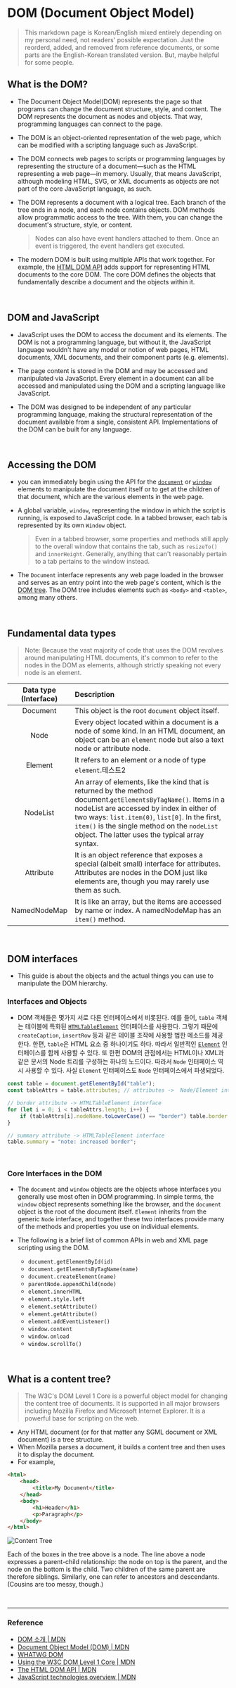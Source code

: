 # DOM (Document Object Model)

> This markdown page is Korean/English mixed entirely depending on my personal need, not readers' possible expectation. Just the reorderd, added, and removed from reference documents, or some parts are the English-Korean translated version. But, maybe helpful for some people.

## What is the DOM?

- The Document Object Model(DOM) represents the page so that programs can change the document structure, style, and content. The DOM represents the document as nodes and objects. That way, programming languages can connect to the page.

- The DOM is an object-oriented representation of the web page, which can be modified with a scripting language such as JavaScript.

- The DOM connects web pages to scripts or programming languages by representing the structure of a document—such as the HTML representing a web page—in memory. Usually, that means JavaScript, although modeling HTML, SVG, or XML documents as objects are not part of the core JavaScript language, as such.

- The DOM represents a document with a logical tree. Each branch of the tree ends in a node, and each node contains objects. DOM methods allow programmatic access to the tree. With them, you can change the document's structure, style, or content.

  > Nodes can also have event handlers attached to them. Once an event is triggered, the event handlers get executed.

- The modern DOM is built using multiple APIs that work together. For example, the [HTML DOM API](https://developer.mozilla.org/en-US/docs/Web/API/HTML_DOM_API) adds support for representing HTML documents to the core DOM. The core DOM defines the objects that fundamentally describe a document and the objects within it.

<br>

## DOM and JavaScript

- JavaScript uses the DOM to access the document and its elements. The DOM is not a programming language, but without it, the JavaScript language wouldn't have any model or notion of web pages, HTML documents, XML documents, and their component parts (e.g. elements).

- The page content is stored in the DOM and may be accessed and manipulated via JavaScript. Every element in a document can all be accessed and manipulated using the DOM and a scripting language like JavaScript.

- The DOM was designed to be independent of any particular programming language, making the structural representation of the document available from a single, consistent API. Implementations of the DOM can be built for any language.

<br>

## Accessing the DOM

- you can immediately begin using the API for the [`document`](https://developer.mozilla.org/en-US/docs/Web/API/Document) or [`window`](https://developer.mozilla.org/en-US/docs/Web/API/Window) elements to manipulate the document itself or to get at the children of that document, which are the various elements in the web page.

- A global variable, `window`, representing the window in which the script is running, is exposed to JavaScript code. In a tabbed browser, each tab is represented by its own `Window` object.

  > Even in a tabbed browser, some properties and methods still apply to the overall window that contains the tab, such as `resizeTo()` and `innerHeight`. Generally, anything that can't reasonably pertain to a tab pertains to the window instead.

- The `Document` interface represents any web page loaded in the browser and serves as an entry point into the web page's content, which is the [DOM tree](https://developer.mozilla.org/en-US/docs/Web/API/Document_object_model/Using_the_W3C_DOM_Level_1_Core). The DOM tree includes elements such as `<body>` and `<table>`, among many others.

<br>

## Fundamental data types

> Note: Because the vast majority of code that uses the DOM revolves around manipulating HTML documents, it's common to refer to the nodes in the DOM as elements, although strictly speaking not every node is an element.

| Data type (Interface) | Description                                                                                                                                                                                                                                                                                                       |
| :-------------------: | :---------------------------------------------------------------------------------------------------------------------------------------------------------------------------------------------------------------------------------------------------------------------------------------------------------------- |
|       Document        | This object is the root `document` object itself.                                                                                                                                                                                                                                                                 |
|         Node          | Every object located within a document is a node of some kind. In an HTML document, an object can be an `element` node but also a text node or attribute node.                                                                                                                                                    |
|        Element        | It refers to an element or a node of type `element`.테스트2                                                                                                                                                                                                                                                       |
|       NodeList        | An array of elements, like the kind that is returned by the method document.`getElementsByTagName()`. Items in a nodeList are accessed by index in either of two ways: `list.item(0)`, `list[0]`. In the first, `item()` is the single method on the `nodeList` object. The latter uses the typical array syntax. |
|       Attribute       | It is an object reference that exposes a special (albeit small) interface for attributes. Attributes are nodes in the DOM just like elements are, though you may rarely use them as such.                                                                                                                         |
|     NamedNodeMap      | It is like an array, but the items are accessed by name or index. A namedNodeMap has an `item()` method.                                                                                                                                                                                                          |

<br>

## DOM interfaces

- This guide is about the objects and the actual things you can use to manipulate the DOM hierarchy.

### Interfaces and Objects

- DOM 객체들은 몇가지 서로 다른 인터페이스에서 비롯된다. 예를 들어, `table` 객체는 테이블에 특화된 [`HTMLTableElement`](https://developer.mozilla.org/en-US/docs/Web/API/HTMLTableElement) 인터페이스를 사용한다. 그렇기 때문에 `createCaption`, `insertRow` 등과 같은 테이블 조작에 사용할 법한 메소드를 제공한다. 한편, `table`은 HTML 요소 중 하나이기도 하다. 따라서 일반적인 [`Element`](https://developer.mozilla.org/en-US/docs/Web/API/Element) 인터페이스를 함께 사용할 수 있다. 또 한편 DOM의 관점에서는 HTML이나 XML과 같은 문서의 Node 트리를 구성하는 하나의 노드이다. 따라서 `Node` 인터페이스 역시 사용할 수 있다. 사실 `Element` 인터페이스도 `Node` 인터페이스에서 파생되었다.

```javascript
const table = document.getElementById("table");
const tableAttrs = table.attributes; // attributes ->  Node/Element interface

// border attribute -> HTMLTableElement interface
for (let i = 0; i < tableAttrs.length; i++) {
	if (tableAttrs[i].nodeName.toLowerCase() == "border") table.border = "1";
}

// summary attribute -> HTMLTableElement interface
table.summary = "note: increased border";
```

<br>

### Core Interfaces in the DOM

- The `document` and `window` objects are the objects whose interfaces you generally use most often in DOM programming. In simple terms, the `window` object represents something like the browser, and the `document` object is the root of the document itself. `Element` inherits from the generic `Node` interface, and together these two interfaces provide many of the methods and properties you use on individual elements.

- The following is a brief list of common APIs in web and XML page scripting using the DOM.

  - `document.getElementById(id)`
  - `document.getElementsByTagName(name)`
  - `document.createElement(name)`
  - `parentNode.appendChild(node)`
  - `element.innerHTML`
  - `element.style.left`
  - `element.setAttribute()`
  - `element.getAttribute()`
  - `element.addEventListener()`
  - `window.content`
  - `window.onload`
  - `window.scrollTo()`

<br>

## What is a content tree?

> The W3C's DOM Level 1 Core is a powerful object model for changing the content tree of documents. It is supported in all major browsers including Mozilla Firefox and Microsoft Internet Explorer. It is a powerful base for scripting on the web.

- Any HTML document (or for that matter any SGML document or XML document) is a tree structure.
- When Mozilla parses a document, it builds a content tree and then uses it to display the document.
- For example,

```html
<html>
	<head>
		<title>My Document</title>
	</head>
	<body>
		<h1>Header</h1>
		<p>Paragraph</p>
	</body>
</html>
```

![Content Tree](./../img/contentTree.jpg)

Each of the boxes in the tree above is a node. The line above a node expresses a parent-child relationship: the node on top is the parent, and the node on the bottom is the child. Two children of the same parent are therefore siblings. Similarly, one can refer to ancestors and descendants. (Cousins are too messy, though.)

<br>

---

### Reference

- [DOM 소개 | MDN](https://developer.mozilla.org/ko/docs/Web/API/Document_Object_Model/%EC%86%8C%EA%B0%9C)
- [Document Object Model (DOM) | MDN](https://developer.mozilla.org/en-US/docs/Web/API/Document_Object_Model)
- [WHATWG DOM](https://dom.spec.whatwg.org/)
- [Using the W3C DOM Level 1 Core | MDN](https://developer.mozilla.org/en-US/docs/Web/API/Document_object_model/Using_the_W3C_DOM_Level_1_Core)
- [The HTML DOM API | MDN](https://developer.mozilla.org/en-US/docs/Web/API/HTML_DOM_API)
- [JavaScript technologies overview | MDN](https://developer.mozilla.org/en-US/docs/Web/JavaScript/JavaScript_technologies_overview)
